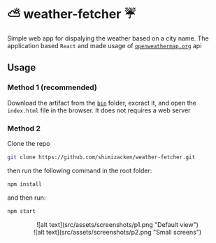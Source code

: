 # ⛅️ weather-fetcher ☔️
Simple web app for dispalying the weather based on a city name. The application based `React` and made usage of [`openweathermap.org`](https://www.openweathermap.org/) api

## Usage
### Method 1 (recommended)
Download the artifact from the [`bin`](https://github.com/shimizacken/weather-fetcher/blob/master/bin/weather-fetcher.zip) folder, excract it, and open the `index.html` file in the browser. It does not requires a web server

### Method 2  
Clone the repo
```bash
git clone https://github.com/shimizacken/weather-fetcher.git
```
then run the following command in the root folder:
```bash
npm install
```
and then run:
```bash
npm start
```

<div style="text-align:center">
    ![alt text](src/assets/screenshots/p1.png "Default view")
</div>

<div style="text-align:center">
    ![alt text](src/assets/screenshots/p2.png "Small screens")
</div>